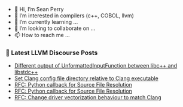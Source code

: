 - 👋 Hi, I’m Sean Perry
- 👀 I’m interested in compilers (c++, COBOL, llvm)
- 🌱 I’m currently learning ...
- 💞️ I’m looking to collaborate on ...
- 📫 How to reach me ...

<!---
s66perry/s66perry is a ✨ special ✨ repository because its `README.md` (this file) appears on your GitHub profile.
You can click the Preview link to take a look at your changes.
--->
### 📕 Latest LLVM Discourse Posts

<!-- DISCOURSE-LLVM:START -->
- [Different output of UnformattedInputFunction between libc++ and libstdc++](https://discourse.llvm.org/t/different-output-of-unformattedinputfunction-between-libc-and-libstdc/83963#post_1)
- [Set Clang config file directory relative to Clang executable](https://discourse.llvm.org/t/set-clang-config-file-directory-relative-to-clang-executable/83962#post_1)
- [RFC: Python callback for Source File Resolution](https://discourse.llvm.org/t/rfc-python-callback-for-source-file-resolution/83545#post_16)
- [RFC: Python callback for Source File Resolution](https://discourse.llvm.org/t/rfc-python-callback-for-source-file-resolution/83545#post_15)
- [RFC: Change driver vectorization behaviour to match Clang](https://discourse.llvm.org/t/rfc-change-driver-vectorization-behaviour-to-match-clang/83631#post_4)
<!-- DISCOURSE-LLVM:END -->

